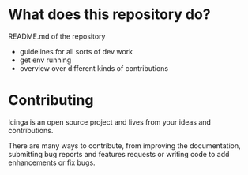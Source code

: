 # What does this repository do?

README.md of the repository

- guidelines for all sorts of dev work
- get env running
- overview over different kinds of contributions


# <a id="contributing"></a> Contributing

Icinga is an open source project and lives from your ideas and contributions.

There are many ways to contribute, from improving the documentation, submitting
bug reports and features requests or writing code to add enhancements or fix bugs.
